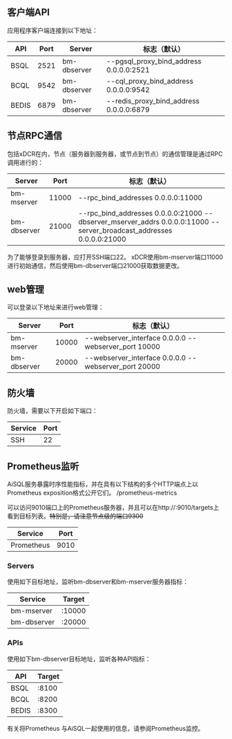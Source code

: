 ## **客户端API**

应用程序客户端连接到以下地址： 

| API   | Port | Server      | 标志（默认）                            |
| ----- | ---- | ----------- | --------------------------------------- |
| BSQL  | 2521 | bm-dbserver | --pgsql_proxy_bind_address 0.0.0.0:2521 |
| BCQL  | 9542 | bm-dbserver | --cql_proxy_bind_address 0.0.0.0:9542   |
| BEDIS | 6879 | bm-dbserver | --redis_proxy_bind_address 0.0.0.0:6879 |

## **节点RPC通信**

包括xDCR在内，节点（服务器到服务器，或节点到节点）的通信管理是通过RPC调用进行的： 

| Server      | Port  | 标志（默认）                                                 |
| ----------- | ----- | ------------------------------------------------------------ |
| bm-mserver  | 11000 | --rpc_bind_addresses 0.0.0.0:11000                           |
| bm-dbserver | 21000 | --rpc_bind_addresses 0.0.0.0:21000 --dbserver_mserver_addrs 0.0.0.0:11000 --server_broadcast_addresses 0.0.0.0:21000 |

为了能够登录到服务器，应打开SSH端口22。
xDCR使用bm-mserver端口11000进行初始通信，然后使用bm-dbserver端口21000获取数据更改。

## **web管理**

可以登录以下地址来进行web管理：

| Server      | Port  | 标志（默认）                                         |
| ----------- | ----- | ---------------------------------------------------- |
| bm-mserver  | 10000 | --webserver_interface 0.0.0.0 --webserver_port 10000 |
| bm-dbserver | 20000 | --webserver_interface 0.0.0.0 --webserver_port 20000 |

## **防火墙**

防火墙，需要以下开启如下端口： 

| Service | Port |
| ------- | ---- |
| SSH     | 22   |


## **Prometheus监听**

AiSQL服务暴露时序性能指标，并在具有以下结构的多个HTTP端点上以Prometheus exposition格式公开它们。
<target>/prometheus-metrics

 可以访问9010端口上的Prometheus服务器，并且可以在http://<ip>:9010/targets上看到目标列表。~~特别是，请注意节点级的端口9300~~

| Service    | Port |
| ---------- | ---- |
| Prometheus | 9010 |

### **Servers**

使用如下目标地址，监听bm-dbserver和bm-mserver服务器指标：

| Service     | Target                      |
| ----------- | --------------------------- |
| bm-mserver  | <bm-mserver-address>:10000  |
| bm-dbserver | <bm-dbserver-address>:20000 |

### **APIs**

使用如下bm-dbserver目标地址，监听各种API指标：

| API   | Target                     |
| ----- | -------------------------- |
| BSQL  | <bm-dbserver-address>:8100 |
| BCQL  | <bm-dbserver-address>:8200 |
| BEDIS | <bm-dbserver-address>:8300 |

有关将Prometheus 与AiSQL一起使用的信息，请参阅Prometheus监控。